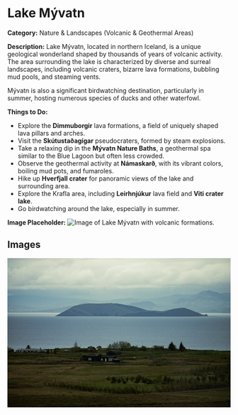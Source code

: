# Lake Mývatn

**Category:** Nature & Landscapes (Volcanic & Geothermal Areas)

**Description:**
Lake Mývatn, located in northern Iceland, is a unique geological wonderland shaped by thousands of years of volcanic activity. The area surrounding the lake is characterized by diverse and surreal landscapes, including volcanic craters, bizarre lava formations, bubbling mud pools, and steaming vents.

Mývatn is also a significant birdwatching destination, particularly in summer, hosting numerous species of ducks and other waterfowl.

**Things to Do:**
*   Explore the **Dimmuborgir** lava formations, a field of uniquely shaped lava pillars and arches.
*   Visit the **Skútustaðagígar** pseudocraters, formed by steam explosions.
*   Take a relaxing dip in the **Mývatn Nature Baths**, a geothermal spa similar to the Blue Lagoon but often less crowded.
*   Observe the geothermal activity at **Námaskarð**, with its vibrant colors, boiling mud pots, and fumaroles.
*   Hike up **Hverfjall crater** for panoramic views of the lake and surrounding area.
*   Explore the Krafla area, including **Leirhnjúkur** lava field and **Viti crater lake**.
*   Go birdwatching around the lake, especially in summer.

**Image Placeholder:**
![Image of Lake Mývatn with volcanic formations.](placeholder_lake_myvatn.jpg)

## Images

![Lake Myvatn - Image 1](../attraction_images/lake_myvatn/lake_myvatn_pexels_9a6c2391.jpg)